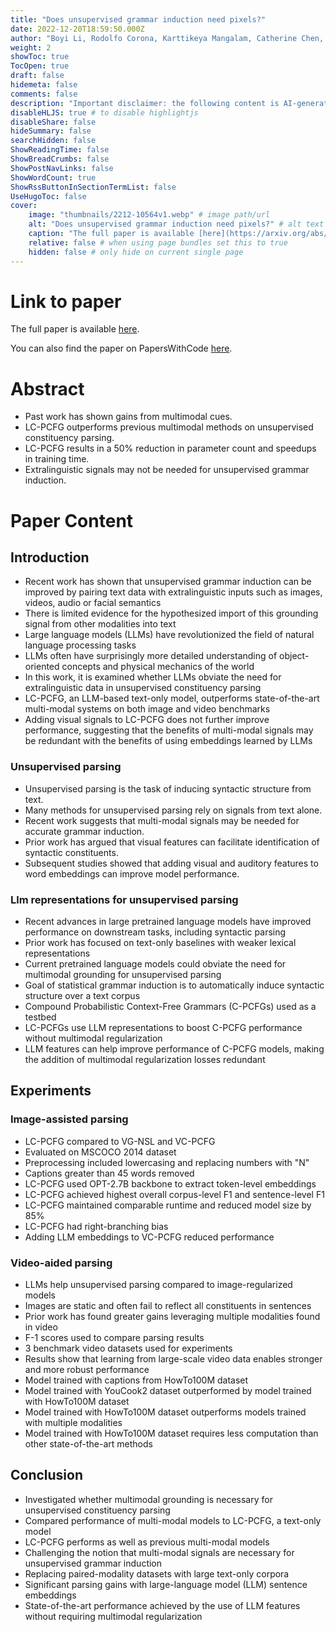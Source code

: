 ```yaml
---
title: "Does unsupervised grammar induction need pixels?"
date: 2022-12-20T18:59:50.000Z
author: "Boyi Li, Rodolfo Corona, Karttikeya Mangalam, Catherine Chen, Daniel Flaherty and 5 others"
weight: 2
showToc: true
TocOpen: true
draft: false
hidemeta: false
comments: false
description: "Important disclaimer: the following content is AI-generated, please make sure to fact check the presented information by reading the full paper."
disableHLJS: true # to disable highlightjs
disableShare: false
hideSummary: false
searchHidden: false
ShowReadingTime: false
ShowBreadCrumbs: false
ShowPostNavLinks: false
ShowWordCount: true
ShowRssButtonInSectionTermList: false
UseHugoToc: false
cover:
    image: "thumbnails/2212-10564v1.webp" # image path/url
    alt: "Does unsupervised grammar induction need pixels?" # alt text
    caption: "The full paper is available [here](https://arxiv.org/abs/2212.10564)." # display caption under cover
    relative: false # when using page bundles set this to true
    hidden: false # only hide on current single page
---
```


# Link to paper
The full paper is available [here](https://arxiv.org/abs/2212.10564).

You can also find the paper on PapersWithCode [here](https://paperswithcode.com/paper/does-unsupervised-grammar-induction-need).

# Abstract
- Past work has shown gains from multimodal cues.
- LC-PCFG outperforms previous multimodal methods on unsupervised constituency parsing.
- LC-PCFG results in a 50% reduction in parameter count and speedups in training time.
- Extralinguistic signals may not be needed for unsupervised grammar induction.

# Paper Content

## Introduction
- Recent work has shown that unsupervised grammar induction can be improved by pairing text data with extralinguistic inputs such as images, videos, audio or facial semantics
- There is limited evidence for the hypothesized import of this grounding signal from other modalities into text
- Large language models (LLMs) have revolutionized the field of natural language processing tasks
- LLMs often have surprisingly more detailed understanding of object-oriented concepts and physical mechanics of the world
- In this work, it is examined whether LLMs obviate the need for extralinguistic data in unsupervised constituency parsing
- LC-PCFG, an LLM-based text-only model, outperforms state-of-the-art multi-modal systems on both image and video benchmarks
- Adding visual signals to LC-PCFG does not further improve performance, suggesting that the benefits of multi-modal signals may be redundant with the benefits of using embeddings learned by LLMs

### Unsupervised parsing
- Unsupervised parsing is the task of inducing syntactic structure from text.
- Many methods for unsupervised parsing rely on signals from text alone.
- Recent work suggests that multi-modal signals may be needed for accurate grammar induction.
- Prior work has argued that visual features can facilitate identification of syntactic constituents.
- Subsequent studies showed that adding visual and auditory features to word embeddings can improve model performance.

### Llm representations for unsupervised parsing
- Recent advances in large pretrained language models have improved performance on downstream tasks, including syntactic parsing
- Prior work has focused on text-only baselines with weaker lexical representations
- Current pretrained language models could obviate the need for multimodal grounding for unsupervised parsing
- Goal of statistical grammar induction is to automatically induce syntactic structure over a text corpus
- Compound Probabilistic Context-Free Grammars (C-PCFGs) used as a testbed
- LC-PCFGs use LLM representations to boost C-PCFG performance without multimodal regularization
- LLM features can help improve performance of C-PCFG models, making the addition of multimodal regularization losses redundant

## Experiments

### Image-assisted parsing
- LC-PCFG compared to VG-NSL and VC-PCFG
- Evaluated on MSCOCO 2014 dataset
- Preprocessing included lowercasing and replacing numbers with "N"
- Captions greater than 45 words removed
- LC-PCFG used OPT-2.7B backbone to extract token-level embeddings
- LC-PCFG achieved highest overall corpus-level F1 and sentence-level F1
- LC-PCFG maintained comparable runtime and reduced model size by 85%
- LC-PCFG had right-branching bias
- Adding LLM embeddings to VC-PCFG reduced performance

### Video-aided parsing
- LLMs help unsupervised parsing compared to image-regularized models
- Images are static and often fail to reflect all constituents in sentences
- Prior work has found greater gains leveraging multiple modalities found in video
- F-1 scores used to compare parsing results
- 3 benchmark video datasets used for experiments
- Results show that learning from large-scale video data enables stronger and more robust performance
- Model trained with captions from HowTo100M dataset
- Model trained with YouCook2 dataset outperformed by model trained with HowTo100M dataset
- Model trained with HowTo100M dataset outperforms models trained with multiple modalities
- Model trained with HowTo100M dataset requires less computation than other state-of-the-art methods

## Conclusion
- Investigated whether multimodal grounding is necessary for unsupervised constituency parsing
- Compared performance of multi-modal models to LC-PCFG, a text-only model
- LC-PCFG performs as well as previous multi-modal models
- Challenging the notion that multi-modal signals are necessary for unsupervised grammar induction
- Replacing paired-modality datasets with large text-only corpora
- Significant parsing gains with large-language model (LLM) sentence embeddings
- State-of-the-art performance achieved by the use of LLM features without requiring multimodal regularization
